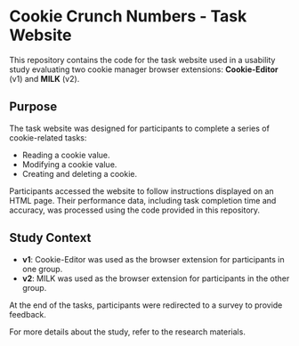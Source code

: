 # Cookie Crunch Numbers - Task Website

This repository contains the code for the task website used in a usability study evaluating two cookie manager browser extensions: **Cookie-Editor** (v1) and **MILK** (v2). 

## Purpose

The task website was designed for participants to complete a series of cookie-related tasks:
- Reading a cookie value.
- Modifying a cookie value.
- Creating and deleting a cookie.

Participants accessed the website to follow instructions displayed on an HTML page. Their performance data, including task completion time and accuracy, was processed using the code provided in this repository.

## Study Context

- **v1**: Cookie-Editor was used as the browser extension for participants in one group.
- **v2**: MILK was used as the browser extension for participants in the other group.

At the end of the tasks, participants were redirected to a survey to provide feedback.

For more details about the study, refer to the research materials.
